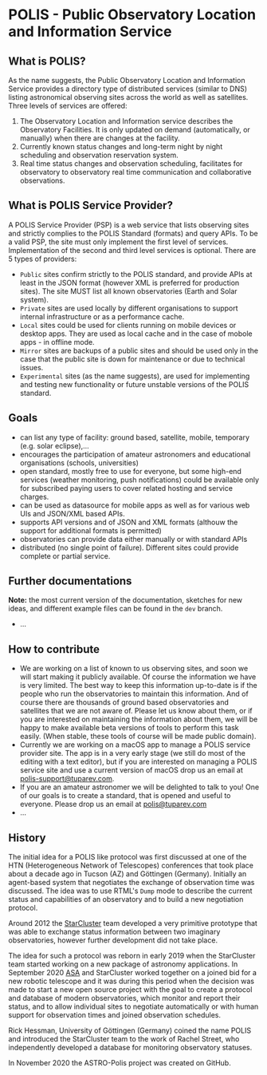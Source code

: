 # POLIS - Public Observatory Location and Information Service


## What is POLIS?
As the name suggests, the Public Observatory Location and Information Service provides a directory type of distributed services (similar to DNS) listing astronomical observing sites across the world as well as satellites. Three levels of services are offered:

1. The Observatory Location and Information service describes the Observatory Facilities. It is only updated on demand (automatically, or manually) when there are changes at the facility.
2. Currently known status changes and long-term night by night scheduling and observation reservation system.
3. Real time status changes and observation scheduling, facilitates  for observatory to observatory real time communication and collaborative observations.

## What is POLIS Service Provider?
A POLIS Service Provider (PSP) is a web service that lists observing sites and strictly complies to the POLIS Standard (formats) and query APIs. To be a valid PSP, the site must only implement the first level of services. Implementation of the second and third level services is optional. There are 5 types of providers:

- `Public` sites confirm strictly to the POLIS standard, and provide APIs at least in the JSON format (however XML is preferred for production sites). The site MUST list all known observatories (Earth and Solar system).
- `Private` sites are used locally by different organisations to support internal infrastructure or as a performance cache.
- `Local` sites could be used for clients running on mobile devices or desktop apps. They are used as local cache and in the case of mobole apps - in offline mode.
- `Mirror` sites are backups of a public sites and should be used only in the case that the public site is down for maintenance or due to technical issues.
- `Experimental` sites (as the name suggests), are used for implementing and testing new functionality or future unstable versions of the POLIS standard.

## Goals
- can list any type of facility: ground based, satellite, mobile, temporary (e.g. solar eclipse),...
- encourages the participation of amateur astronomers and educational organisations (schools, universities)
- open standard, mostly free to use for everyone, but some high-end services (weather monitoring, push notifications) could be available only for subscribed paying users to cover related hosting and service charges.
- can be used as datasource for mobile apps as well as for various web UIs and JSON/XML based APIs.
- supports API versions and of JSON and XML formats (althouw the support for additional formats is permitted)
- observatories can provide data either manually or with standard APIs
- distributed (no single point of failure). Different sites could provide complete or partial service.

## Further documentations
**Note:** the most current version of the documentation, sketches for new ideas, and different example files can be found in the `dev` branch.
- ...

## How to contribute
- We are working on  a list of known to us observing sites, and soon we will start making it publicly available. Of course the information we have is very limited. The best way to keep this information up-to-date is if the people who run the observatories to maintain this information. And of course there are thousands of ground based observatories and satellites that we are not aware of. Please let us know about them, or if you are interested on maintaining the information about them, we will be happy to make available beta versions of tools to perform this task easily. (When stable, these tools of course will be made public domain).
- Currently we are working on a macOS app to manage a POLIS service provider site. The app is in a very early stage (we still do most of the editing with a text editor), but if you are interested on managing a POLIS service site and use a current version of macOS drop us an email at polis-support@tuparev.com.
- If you are an amateur astronomer we will be delighted to talk to you! One of our goals is to create a standard, that is opened and useful to everyone. Please drop us an email at polis@tuparev.com
- ...

## History
The initial idea for a POLIS like protocol was first discussed at one of the HTN (Heterogeneous Network of Telescopes) conferences that took place about a decade ago in Tucson (AZ) and Göttingen (Germany). Initially an agent-based system that negotiates the exchange of observation time was discussed. The idea was to use RTML's `Dump` mode to describe the current status and capabilities of an observatory and to build a new negotiation protocol.

Around 2012 the [StarCluster](www.starcluster.app) team developed a very primitive prototype that was able to exchange status information between two imaginary observatories, however further development did not take place.

The idea for such a protocol was reborn in early 2019 when the StarCluster team started working on a new package of astronomy applications. In September 2020 [ASA](https://www.astrosysteme.com) and StarCluster worked together on a joined  bid for a new robotic telescope and it was during this period when the decision was made to start a new open source project with the goal to create a protocol and database of modern observatories, which monitor and report their status, and to allow individual sites to negotiate automatically or with human support for observation times and joined observation schedules.

Rick Hessman, University of Göttingen (Germany) coined the name POLIS and introduced the StarCluster team to the work of Rachel Street, who independently developed a database for monitoring observatory statuses.

In November 2020 the ASTRO-Polis project was created on GitHub.
